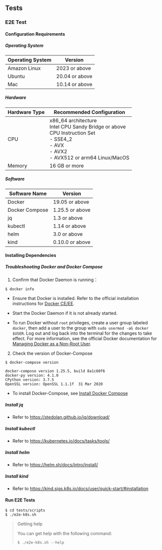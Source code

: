 ## Tests

### E2E Test

#### Configuration Requirements

##### Operating System

| Operating System | Version        |
| ---------------- | -------------- |
| Amazon Linux     | 2023 or above  |
| Ubuntu           | 20.04 or above |
| Mac              | 10.14 or above |

##### Hardware

| Hardware Type | Recommended Configuration                                                                                                                            |
| ------------- | ---------------------------------------------------------------------------------------------------------------------------------------------------- |
| CPU           | x86_64 architecture <br> Intel CPU Sandy Bridge or above<br> CPU Instruction Set<br> - SSE4_2<br> - AVX<br> - AVX2<br> - AVX512 or arm64 Linux/MacOS |
| Memory        | 16 GB or more                                                                                                                                        |

##### Software

| Software Name  | Version         |
| -------------- | --------------- |
| Docker         | 19.05 or above  |
| Docker Compose | 1.25.5 or above |
| jq             | 1.3 or above    |
| kubectl        | 1.14 or above   |
| helm           | 3.0 or above    |
| kind           | 0.10.0 or above |

#### Installing Dependencies

##### Troubleshooting Docker and Docker Compose

1. Confirm that Docker Daemon is running：

```shell
$ docker info
```

- Ensure that Docker is installed. Refer to the official installation instructions for [Docker CE/EE](https://docs.docker.com/get-docker/).

- Start the Docker Daemon if it is not already started.

- To run Docker without `root` privileges, create a user group labeled `docker`, then add a user to the group with `sudo usermod -aG docker $USER`. Log out and log back into the terminal for the changes to take effect. For more information, see the official Docker documentation for [Managing Docker as a Non-Root User](https://docs.docker.com/engine/install/linux-postinstall/#manage-docker-as-a-non-root-user).

2. Check the version of Docker-Compose

```shell
$ docker-compose version

docker-compose version 1.25.5, build 8a1c60f6
docker-py version: 4.1.0
CPython version: 3.7.5
OpenSSL version: OpenSSL 1.1.1f  31 Mar 2020
```

- To install Docker-Compose, see [Install Docker Compose](https://docs.docker.com/compose/install/)

##### Install jq

- Refer to <https://stedolan.github.io/jq/download/>

##### Install kubectl

- Refer to <https://kubernetes.io/docs/tasks/tools/>

##### Install helm

- Refer to <https://helm.sh/docs/intro/install/>

##### Install kind

- Refer to <https://kind.sigs.k8s.io/docs/user/quick-start/#installation>

#### Run E2E Tests

```shell
$ cd tests/scripts
$ ./e2e-k8s.sh
```

> Getting help
>
> You can get help with the following command:
>
> ```shell
> $ ./e2e-k8s.sh --help
> ```
